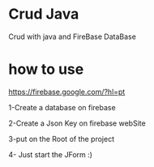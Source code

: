 # Crud Java
Crud with java and FireBase DataBase

# how to use
https://firebase.google.com/?hl=pt

1-Create a database on firebase

2-Create a Json Key on firebase webSite

3-put on the Root of the project

4- Just start the JForm :)



